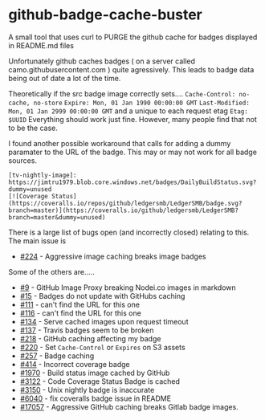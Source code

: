 # github-badge-cache-buster
A small tool that uses curl to PURGE the github cache for badges displayed in README.md files

Unfortunately github caches badges ( on a server called camo.githubusercontent.com ) quite agressively.
This leads to badge data being out of date a lot of the time.

Theoretically if the src badge image correctly sets....
`Cache-Control: no-cache, no-store`
`Expire: Mon, 01 Jan 1990 00:00:00 GMT`
`Last-Modified: Mon, 01 Jan 2999 00:00:00 GMT`
and a unique to each request etag
`Etag: $UUID`
Everything should work just fine. However, many people find that not to be the case.

I found another possible workaround that calls for adding a dummy paramater to the URL of the badge.
This may or may not work for all badge sources.
```plain
[tv-nightly-image]: https://jimtru1979.blob.core.windows.net/badges/DailyBuildStatus.svg?dummy=unused
[![Coverage Status](https://coveralls.io/repos/github/ledgersmb/LedgerSMB/badge.svg?branch=master)](https://coveralls.io/github/ledgersmb/LedgerSMB?branch=master&dummy=unused)
```

There is a large list of bugs open (and incorrectly closed) relating to this.
The main issue is
- [#224](https://github.com/github/markup/issues/224) - Aggressive image caching breaks image badges

Some of the others are.....
- [#9](https://github.com/rvagg/nodei.co/issues/9) - GitHub Image Proxy breaking Nodei.co images in markdown
- [#15](https://github.com/badges/pypipins/issues/15) - Badges do not update with GitHubs caching
- [#111]() - can't find the URL for this one
- [#116]() - can't find the URL for this one
- [#134](https://github.com/badges/shields/issues/134) - Serve cached images upon request timeout
- [#137](https://github.com/badges/shields/issues/137) - Travis badges seem to be broken
- [#218](https://github.com/codecov/support/issues/218) - GitHub caching affecting my badge
- [#220](https://github.com/lemurheavy/coveralls-public/issues/220) - Set `Cache-Control` or `Expires` on S3 assets
- [#257](https://github.com/drone/drone/pull/257) - Badge caching
- [#414](https://github.com/lemurheavy/coveralls-public/issues/414) - Incorrect coverage badge
- [#1970](https://github.com/travis-ci/travis-ci/issues/1970) - Build status image cached by GitHub
- [#3122](https://github.com/PowerShell/PowerShell/issues/3122) - Code Coverage Status Badge is cached
- [#3150](https://github.com/PowerShell/PowerShell/issues/3150) - Unix nightly badge is inaccurate
- [#6040](https://github.com/pouchdb/pouchdb/pull/6040) - fix coveralls badge issue in README
- [#17057](https://gitlab.com/gitlab-org/gitlab-ce/issues/17057) - Aggressive GitHub caching breaks Gitlab badge images.
